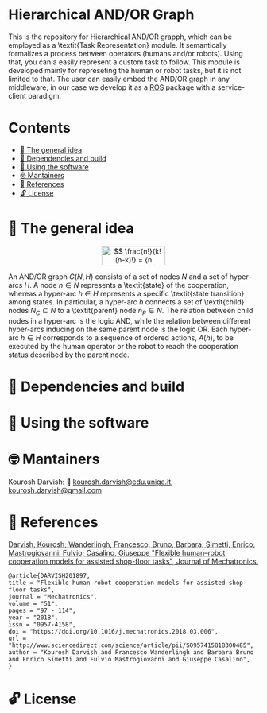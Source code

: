 # Hierarchical AND/OR Graph

This is the repository for Hierarchical AND/OR grapph, which can be employed as a \textit{Task Representation} module.
It semantically formalizes a process between operators (humans and/or robots).
Using that, you can a easily represent a custom task to follow.
This module is developed mainly for represeting the human or robot tasks, but it is not limited to that. The user can easily embed the AND/OR graph in any middleware; in our case we develop it as a [ROS](http://www.ros.org/) package with a service-client paradigm.

# Contents
 - [:orange_book: The general idea](#orange_book-the-general-idea)
 - [:hammer: Dependencies and build](#hammer-dependencies-and-build)
 - [:running: Using the software](#running-using-the-software)
 - [:nerd_face: Mantainers](#nerd_face-mantainers)
 - [:page_facing_up: References](#page_facing_up-references)
 - [:unlock: License](#unlock-license)
 
# :orange_book: The general idea

<p align="center"><img alt="$$&#10;\frac{n!}{k!(n-k)!} = {n \choose k}&#10;$$" src="svgs/32737e0a8d5a4cf32ba3ab1b74902ab7.png?invert_in_darkmode" align=middle width="127.89183pt" height="39.30498pt"/></p>

An AND/OR graph $G(N,H)$ consists of a set of nodes $N$ and a set of hyper-arcs $H$. A node ${n \in N}$ represents a \textit{state} of the cooperation, whereas a hyper-arc $h \in H$ represents a specific \textit{state transition} among states. In particular, a hyper-arc $h$ connects a set of \textit{child} nodes $N_C \subseteq N$ to a \textit{parent} node $n_P \in N$. 
The relation between child nodes in a hyper-arc is the logic AND, while the relation between different hyper-arcs inducing on the same parent node is the logic OR.
Each hyper-arc ${h \in H}$ corresponds to a sequence of ordered actions, $A(h)$, to be executed by the human operator or the robot to reach the cooperation status described by the parent node.

# :hammer: Dependencies and build


# :running: Using the software


# :nerd_face: Mantainers
Kourosh Darvish:
:email: kourosh.darvish@edu.unige.it, kourosh.darvish@gmail.com
# :page_facing_up: References

[Darvish, Kourosh; Wanderlingh, Francesco; Bruno, Barbara; Simetti, Enrico; Mastrogiovanni, Fulvio; Casalino, Giuseppe "Flexible human–robot cooperation models for assisted shop-floor tasks", Journal of Mechatronics.](https://www.sciencedirect.com/science/article/pii/S0957415818300485)
```
@article{DARVISH201897,
title = "Flexible human–robot cooperation models for assisted shop-floor tasks",
journal = "Mechatronics",
volume = "51",
pages = "97 - 114",
year = "2018",
issn = "0957-4158",
doi = "https://doi.org/10.1016/j.mechatronics.2018.03.006",
url = "http://www.sciencedirect.com/science/article/pii/S0957415818300485",
author = "Kourosh Darvish and Francesco Wanderlingh and Barbara Bruno and Enrico Simetti and Fulvio Mastrogiovanni and Giuseppe Casalino",
}
```


# :unlock: License

